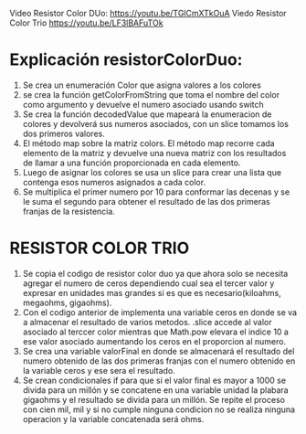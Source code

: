 Video Resistor Color DUo: https://youtu.be/TGlCmXTkOuA
Viedo Resistor Color Trio https://youtu.be/LF3lBAFuTOk

# Explicación resistorColorDuo:

1. Se crea un enumeración Color que asigna valores a los colores
2. se crea la función getColorFromString que toma el nombre del color como argumento y devuelve el numero asociado usando switch
3. Se crea la función decodedValue que mapeará la enumeracion de colores y devolverá sus numeros asociados, con un slice tomamos los dos primeros valores.
4. El método map sobre la matriz colors. El método map recorre cada elemento de la matriz y devuelve una nueva matriz con los resultados de llamar a una función proporcionada en cada elemento.
5. Luego de asignar los colores se usa un slice para crear una lista que contenga esos numeros asignados a cada color.
6. Se multiplica el primer numero por 10 para conformar las decenas y se le suma el segundo para obtener el resultado de las dos primeras franjas de la resistencia.

# RESISTOR COLOR TRIO

1. Se copia el codigo de resistor color duo ya que ahora solo se necesita agregar el numero de ceros dependiendo cual sea el tercer valor y expresar en unidades mas grandes si es que es necesario(kiloahms, megaohms, gigaohms). 
2. Con el codigo anterior de implementa una variable ceros en donde se va a almacenar el resultado de varios metodos. .slice accede al valor asociado al terccer color mientras que Math.pow elevara el indice 10 a ese valor asociado aumentando los ceros en el proporcion al numero.
3. Se crea una variable valorFinal en donde se almacenará el resultado del numero obtenido de las dos primeras franjas con el numero obtenido en la variable ceros y ese sera el resultado.
4. Se crean condicionales if para que si el valor final es mayor a 1000 se divida para un millón y se concatene en una variable unidad la plabara gigaohms y el resultado se divida para un millón.
Se repite el proceso con cien mil, mil y si no cumple ninguna condicion no se realiza ninguna operacion y la variable concatenada será ohms.